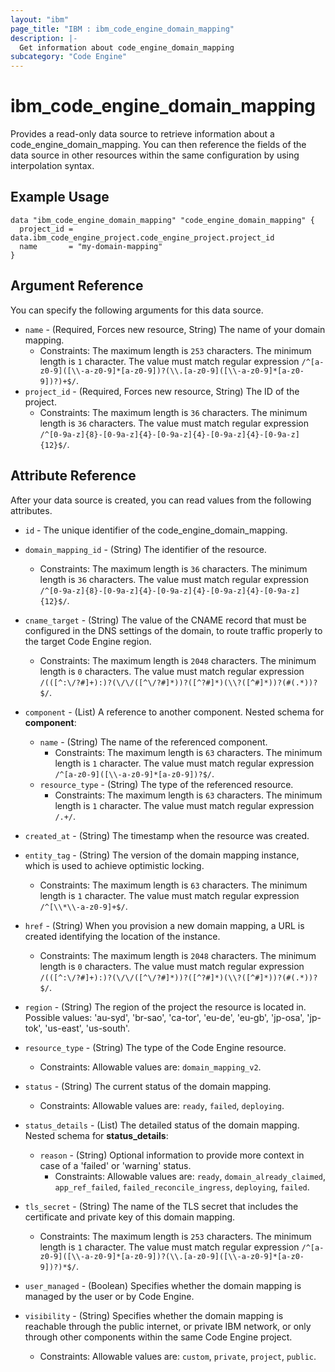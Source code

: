 ```yaml
---
layout: "ibm"
page_title: "IBM : ibm_code_engine_domain_mapping"
description: |-
  Get information about code_engine_domain_mapping
subcategory: "Code Engine"
---
```


# ibm_code_engine_domain_mapping

Provides a read-only data source to retrieve information about a code_engine_domain_mapping. You can then reference the fields of the data source in other resources within the same configuration by using interpolation syntax.

## Example Usage

```hcl
data "ibm_code_engine_domain_mapping" "code_engine_domain_mapping" {
  project_id = data.ibm_code_engine_project.code_engine_project.project_id
  name       = "my-domain-mapping"
}
```

## Argument Reference

You can specify the following arguments for this data source.

* `name` - (Required, Forces new resource, String) The name of your domain mapping.
  * Constraints: The maximum length is `253` characters. The minimum length is `1` character. The value must match regular expression `/^[a-z0-9]([\\-a-z0-9]*[a-z0-9])?(\\.[a-z0-9]([\\-a-z0-9]*[a-z0-9])?)+$/`.
* `project_id` - (Required, Forces new resource, String) The ID of the project.
  * Constraints: The maximum length is `36` characters. The minimum length is `36` characters. The value must match regular expression `/^[0-9a-z]{8}-[0-9a-z]{4}-[0-9a-z]{4}-[0-9a-z]{4}-[0-9a-z]{12}$/`.

## Attribute Reference

After your data source is created, you can read values from the following attributes.

* `id` - The unique identifier of the code_engine_domain_mapping.

* `domain_mapping_id` - (String) The identifier of the resource.
  * Constraints: The maximum length is `36` characters. The minimum length is `36` characters. The value must match regular expression `/^[0-9a-z]{8}-[0-9a-z]{4}-[0-9a-z]{4}-[0-9a-z]{4}-[0-9a-z]{12}$/`.

* `cname_target` - (String) The value of the CNAME record that must be configured in the DNS settings of the domain, to route traffic properly to the target Code Engine region.
  * Constraints: The maximum length is `2048` characters. The minimum length is `0` characters. The value must match regular expression `/(([^:\/?#]+):)?(\/\/([^\/?#]*))?([^?#]*)(\\?([^#]*))?(#(.*))?$/`.

* `component` - (List) A reference to another component.
Nested schema for **component**:
	* `name` - (String) The name of the referenced component.
	  * Constraints: The maximum length is `63` characters. The minimum length is `1` character. The value must match regular expression `/^[a-z0-9]([\\-a-z0-9]*[a-z0-9])?$/`.
	* `resource_type` - (String) The type of the referenced resource.
	  * Constraints: The maximum length is `63` characters. The minimum length is `1` character. The value must match regular expression `/.+/`.

* `created_at` - (String) The timestamp when the resource was created.

* `entity_tag` - (String) The version of the domain mapping instance, which is used to achieve optimistic locking.
  * Constraints: The maximum length is `63` characters. The minimum length is `1` character. The value must match regular expression `/^[\\*\\-a-z0-9]+$/`.

* `href` - (String) When you provision a new domain mapping, a URL is created identifying the location of the instance.
  * Constraints: The maximum length is `2048` characters. The minimum length is `0` characters. The value must match regular expression `/(([^:\/?#]+):)?(\/\/([^\/?#]*))?([^?#]*)(\\?([^#]*))?(#(.*))?$/`.

* `region` - (String) The region of the project the resource is located in. Possible values: 'au-syd', 'br-sao', 'ca-tor', 'eu-de', 'eu-gb', 'jp-osa', 'jp-tok', 'us-east', 'us-south'.

* `resource_type` - (String) The type of the Code Engine resource.
  * Constraints: Allowable values are: `domain_mapping_v2`.

* `status` - (String) The current status of the domain mapping.
  * Constraints: Allowable values are: `ready`, `failed`, `deploying`.

* `status_details` - (List) The detailed status of the domain mapping.
Nested schema for **status_details**:
	* `reason` - (String) Optional information to provide more context in case of a 'failed' or 'warning' status.
	  * Constraints: Allowable values are: `ready`, `domain_already_claimed`, `app_ref_failed`, `failed_reconcile_ingress`, `deploying`, `failed`.

* `tls_secret` - (String) The name of the TLS secret that includes the certificate and private key of this domain mapping.
  * Constraints: The maximum length is `253` characters. The minimum length is `1` character. The value must match regular expression `/^[a-z0-9]([\\-a-z0-9]*[a-z0-9])?(\\.[a-z0-9]([\\-a-z0-9]*[a-z0-9])?)*$/`.

* `user_managed` - (Boolean) Specifies whether the domain mapping is managed by the user or by Code Engine.

* `visibility` - (String) Specifies whether the domain mapping is reachable through the public internet, or private IBM network, or only through other components within the same Code Engine project.
  * Constraints: Allowable values are: `custom`, `private`, `project`, `public`.

